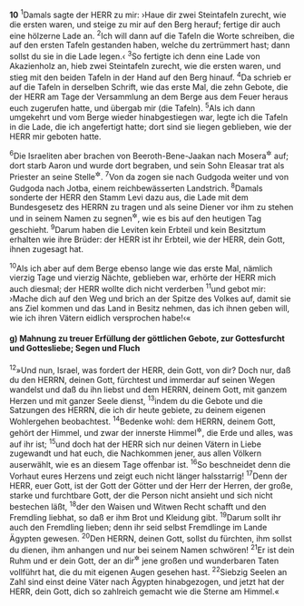 __10__
<sup>1</sup>Damals sagte der HERR zu mir: ›Haue dir zwei Steintafeln zurecht, wie die ersten waren, und steige zu mir auf den Berg herauf; fertige dir auch eine hölzerne Lade an.
<sup>2</sup>Ich will dann auf die Tafeln die Worte schreiben, die auf den ersten Tafeln gestanden haben, welche du zertrümmert hast; dann sollst du sie in die Lade legen.‹
<sup>3</sup>So fertigte ich denn eine Lade von Akazienholz an, hieb zwei Steintafeln zurecht, wie die ersten waren, und stieg mit den beiden Tafeln in der Hand auf den Berg hinauf.
<sup>4</sup>Da schrieb er auf die Tafeln in derselben Schrift, wie das erste Mal, die zehn Gebote, die der HERR am Tage der Versammlung an dem Berge aus dem Feuer heraus euch zugerufen hatte, und übergab mir (die Tafeln).
<sup>5</sup>Als ich dann umgekehrt und vom Berge wieder hinabgestiegen war, legte ich die Tafeln in die Lade, die ich angefertigt hatte; dort sind sie liegen geblieben, wie der HERR mir geboten hatte.

<sup>6</sup>Die Israeliten aber brachen von Beeroth-Bene-Jaakan nach Mosera<sup title="vgl. 4.Mose 33,30-31">&#x2732;</sup> auf; dort starb Aaron und wurde dort begraben, und sein Sohn Eleasar trat als Priester an seine Stelle<sup title="4.Mose 20,22-29">&#x2732;</sup>.
<sup>7</sup>Von da zogen sie nach Gudgoda weiter und von Gudgoda nach Jotba, einem reichbewässerten Landstrich.
<sup>8</sup>Damals sonderte der HERR den Stamm Levi dazu aus, die Lade mit dem Bundesgesetz des HERRN zu tragen und als seine Diener vor ihm zu stehen und in seinem Namen zu segnen<sup title="4.Mose 6,22-27">&#x2732;</sup>, wie es bis auf den heutigen Tag geschieht.
<sup>9</sup>Darum haben die Leviten kein Erbteil und kein Besitztum erhalten wie ihre Brüder: der HERR ist ihr Erbteil, wie der HERR, dein Gott, ihnen zugesagt hat.

<sup>10</sup>Als ich aber auf dem Berge ebenso lange wie das erste Mal, nämlich vierzig Tage und vierzig Nächte, geblieben war, erhörte der HERR mich auch diesmal; der HERR wollte dich nicht verderben
<sup>11</sup>und gebot mir: ›Mache dich auf den Weg und brich an der Spitze des Volkes auf, damit sie ans Ziel kommen und das Land in Besitz nehmen, das ich ihnen geben will, wie ich ihren Vätern eidlich versprochen habe!‹«

#### g) Mahnung zu treuer Erfüllung der göttlichen Gebote, zur Gottesfurcht und Gottesliebe; Segen und Fluch

<sup>12</sup>»Und nun, Israel, was fordert der HERR, dein Gott, von dir? Doch nur, daß du den HERRN, deinen Gott, fürchtest und immerdar auf seinen Wegen wandelst und daß du ihn liebst und dem HERRN, deinem Gott, mit ganzem Herzen und mit ganzer Seele dienst,
<sup>13</sup>indem du die Gebote und die Satzungen des HERRN, die ich dir heute gebiete, zu deinem eigenen Wohlergehen beobachtest.
<sup>14</sup>Bedenke wohl: dem HERRN, deinem Gott, gehört der Himmel, und zwar der innerste Himmel<sup title="oder: bis zum obersten Himmel hin">&#x2732;</sup>, die Erde und alles, was auf ihr ist;
<sup>15</sup>und doch hat der HERR sich nur deinen Vätern in Liebe zugewandt und hat euch, die Nachkommen jener, aus allen Völkern auserwählt, wie es an diesem Tage offenbar ist.
<sup>16</sup>So beschneidet denn die Vorhaut eures Herzens und zeigt euch nicht länger halsstarrig!
<sup>17</sup>Denn der HERR, euer Gott, ist der Gott der Götter und der Herr der Herren, der große, starke und furchtbare Gott, der die Person nicht ansieht und sich nicht bestechen läßt,
<sup>18</sup>der den Waisen und Witwen Recht schafft und den Fremdling liebhat, so daß er ihm Brot und Kleidung gibt.
<sup>19</sup>Darum sollt ihr auch den Fremdling lieben; denn ihr seid selbst Fremdlinge im Lande Ägypten gewesen.
<sup>20</sup>Den HERRN, deinen Gott, sollst du fürchten, ihm sollst du dienen, ihm anhangen und nur bei seinem Namen schwören!
<sup>21</sup>Er ist dein Ruhm und er dein Gott, der an dir<sup title="oder: für dich">&#x2732;</sup> jene großen und wunderbaren Taten vollführt hat, die du mit eigenen Augen gesehen hast.
<sup>22</sup>Siebzig Seelen an Zahl sind einst deine Väter nach Ägypten hinabgezogen, und jetzt hat der HERR, dein Gott, dich so zahlreich gemacht wie die Sterne am Himmel.«